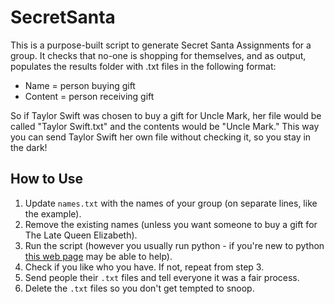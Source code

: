 # SecretSanta
This is a purpose-built script to generate Secret Santa Assignments for a group. It checks that no-one is shopping for themselves, and as output, populates the results folder with .txt files in the following format:

- Name = person buying gift
- Content = person receiving gift

So if Taylor Swift was chosen to buy a gift for Uncle Mark, her file would be called "Taylor Swift.txt" and the contents would be "Uncle Mark." This way you can send Taylor Swift her own file without checking it, so you stay in the dark!

## How to Use
1. Update `names.txt` with the names of your group (on separate lines, like the example).
2. Remove the existing names (unless you want someone to buy a gift for The Late Queen Elizabeth).
3. Run the script (however you usually run python - if you're new to python [this web page](https://realpython.com/run-python-scripts/) may be able to help).
4. Check if you like who you have. If not, repeat from step 3.
5. Send people their `.txt` files and tell everyone it was a fair process.
6. Delete the `.txt` files so you don't get tempted to snoop.
